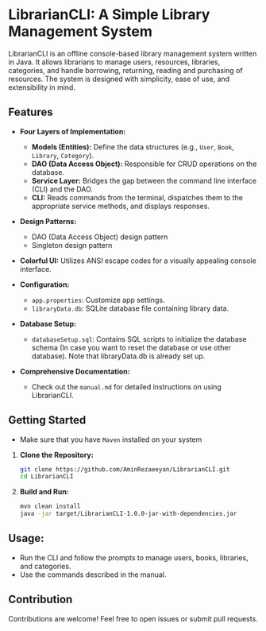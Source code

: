 # LibrarianCLI: A Simple Library Management System

LibrarianCLI is an offline console-based library management system written in Java. It allows librarians to manage users, resources, libraries, categories, and handle borrowing, returning, reading and purchasing of resources. The system is designed with simplicity, ease of use, and extensibility in mind.

## Features

- **Four Layers of Implementation:**
    - **Models (Entities):** Define the data structures (e.g., `User`, `Book`, `Library`, `Category`).
    - **DAO (Data Access Object):** Responsible for CRUD operations on the database.
    - **Service Layer:** Bridges the gap between the command line interface (CLI) and the DAO.
    - **CLI:** Reads commands from the terminal, dispatches them to the appropriate service methods, and displays responses.
  
- **Design Patterns:**
    - DAO (Data Access Object) design pattern
    - Singleton design pattern
- **Colorful UI:** Utilizes ANSI escape codes for a visually appealing console interface.

- **Configuration:**
    - `app.properties`: Customize app settings.
    - `libraryData.db`: SQLite database file containing library data.

- **Database Setup:**
    - `databaseSetup.sql`: Contains SQL scripts to initialize the database schema (In case you want to reset the database or use other database). Note that libraryData.db is already set up.

- **Comprehensive Documentation:**
    - Check out the `manual.md` for detailed instructions on using LibrarianCLI.

## Getting Started

- Make sure that you have `Maven` installed on your system

1. **Clone the Repository:**
   ```bash
   git clone https://github.com/AminRezaeeyan/LibrarianCLI.git
   cd LibrarianCLI
   ```
2. **Build and Run:**
   ```bash
   mvn clean install
   java -jar target/LibrarianCLI-1.0.0-jar-with-dependencies.jar
   ```
   
## Usage:

- Run the CLI and follow the prompts to manage users, books, libraries, and categories.
- Use the commands described in the manual.

## Contribution
Contributions are welcome! Feel free to open issues or submit pull requests.

